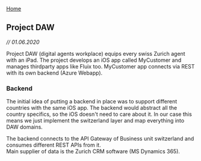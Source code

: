 [Home](/)

## Project DAW
*// 01.06.2020*

Project DAW (digital agents workplace) equips every swiss Zurich agent with an iPad. The project develops an iOS app called MyCustomer and manages thirdparty apps like Fluix too.
MyCustomer app connects via REST with its own backend (Azure Webapp). 

### Backend
The initial idea of putting a backend in place was to support different countries with the same iOS app. The backend would abstract all the country specifics, so the iOS doesn't need to care about it.
In our case this means we just implement the switzerland layer and map everything into DAW domains.   

The backend connects to the API Gateway of Business unit switzerland and consumes different REST APIs from it.  
Main supplier of data is the Zurich CRM software (MS Dynamics 365).


